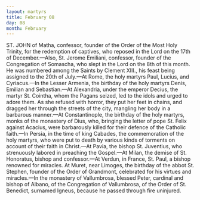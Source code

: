 ```yaml
---
layout: martyrs
title: February 08
day: 08
month: February
---
```

ST. JOHN of Matha, confessor, founder of the Order of the Most Holy Trinity, for the redemption of captives, who reposed in the Lord on the 17th of December.&mdash;Also, St. Jerome Emiliani, confessor, founder of the Congregation of Somascha, who slept in the Lord on the 8th of this month. He was numbered among the Saints by Clement XIII., his feast being assigned to the 20th of July.&mdash;At Rome, the holy martyrs Paul, Lucius, and Cyriacus.&mdash;In the Lesser Armenia, the birthday of the holy martyrs Denis, Emilian and Sebastian.&mdash;At Alexandria, under the emperor Decius, the martyr St. Cointha, whom the Pagans seized, led to the idols and urged to adore them. As she refused with horror, they put her feet in chains, and dragged her through the streets of the city, mangling her body in a barbarous manner.&mdash;At Constantinople, the birthday of the holy martyrs, monks of the monastery of Dius, who, bringing the letter of pope St. Felix against Acacius, were barbarously killed for their defence of the Catholic faith.&mdash;In Persia, in the time of king Cabades, the commemoration of the holy martyrs, who were put to death by various kinds of torments on account of their faith in Christ.&mdash;At Pavia, the bishop St. Juventius, who strenuously labored in preaching the Gospel.&mdash;At Milan, the demise of St. Honoratus, bishop and confessor.&mdash;At Verdun, in France, St. Paul, a bishop renowned for miracles. At Muret, near Limoges, the birthday of the abbot St. Stephen, founder of the Order of Grandmont, celebrated for his virtues and miracles.&mdash;In the monastery of Vallumbrosa, blessed Peter, cardinal and bishop of Albano, of the Congregation of Vallumbrosa, of the Order of St. Benedict, surnamed Igneus, because he passed through fire uninjured.   
